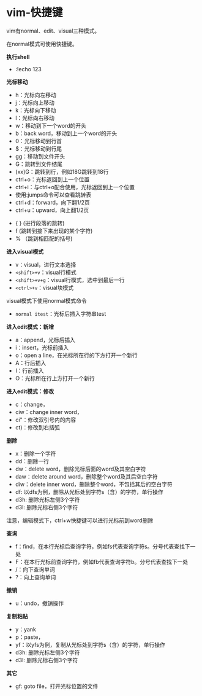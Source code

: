 ﻿# vim-快捷键 #

vim有normal、edit、visual三种模式。

在normal模式可使用快捷键。

**执行shell**

* :!echo 123

**光标移动**

* h：光标向左移动
* j：光标向上移动
* k：光标向下移动
* l：光标向右移动
* w：移动到下一个word的开头
* b：back word，移动到上一个word的开头
* 0：光标移动到行首
* $：光标移动到行尾
* gg：移动到文件开头
* G：跳转到文件结尾
* (xx)G：跳转到行，例如18G跳转到18行
* ctrl+o：光标返回到上一个位置
* ctrl+i：与ctrl+o配合使用，光标返回到上一个位置
* 使用:jumps命令可以查看跳转表
* ctrl+d：forward，向下翻1/2页
* ctrl+u：upward，向上翻1/2页
- { } (进行段落的跳转) 
- f (跳转到接下来出现的某个字符) 
- % （跳到相匹配的括号)

**进入visual模式**

* v：visual，进行文本选择
* `<shift>+v`：visual行模式
* `<shift>+v+g`：visual行模式，选中到最后一行
* `<ctrl>+v`：visual块模式

visual模式下使用normal模式命令

* `normal itest`：光标后插入字符串test

**进入edit模式：新增**

* a：append，光标后插入
* i：insert，光标前插入
* o：open a line，在光标所在行的下方打开一个新行
* A：行后插入
* I：行前插入
* O：光标所在行上方打开一个新行

**进入edit模式：修改**

* c：change，
* ciw：change inner word，
* ci"：修改双引号内的内容
* ct)：修改到右括弧

**删除**

* x：删除一个字符
* dd：删除一行
* dw：delete word，删除光标后面的word及其空白字符
* daw：delete around word，删除整个word及其后空白字符
* diw：delete inner word，删除整个word，不包括其后的空白字符
* df: 以dfs为例，删除从光标处到字符s（含）的字符，单行操作
* d3h: 删除光标左侧3个字符
* d3l: 删除光标右侧3个字符

注意，编辑模式下，ctrl+w快捷键可以进行光标前到word删除

**查询**

* f：find，在本行光标后查询字符，例如fs代表查询字符s。分号代表查找下一处
* F：在本行光标前查询字符，例如fb代表查询字符b。分号代表查找下一处
* /：向下查询单词
* ?：向上查询单词

**撤销**

* u：undo，撤销操作

**复制粘贴**

* y：yank
* p：paste，
* yf：以yfs为例，复制从光标处到字符s（含）的字符，单行操作
* d3h: 删除光标左侧3个字符
* d3l: 删除光标右侧3个字符

**其它**

* gf: goto file，打开光标位置的文件
